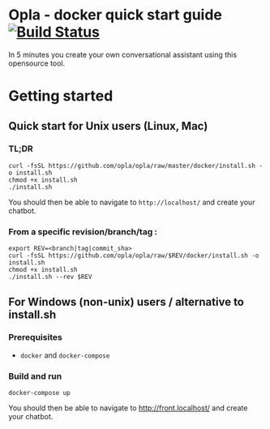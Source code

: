 # Opla - docker quick start guide [![Build Status](https://travis-ci.org/Opla/opla.svg?branch=master)](https://travis-ci.org/Opla/opla)

In 5 minutes you create your own conversational assistant using this opensource tool.

# Getting started

## Quick start for Unix users (Linux, Mac)

### TL;DR 
```
curl -fsSL https://github.com/opla/opla/raw/master/docker/install.sh -o install.sh
chmod +x install.sh
./install.sh
```

You should then be able to navigate to `http://localhost/` and create your chatbot.

### From a specific revision/branch/tag :
```
export REV=<branch|tag|commit_sha>
curl -fsSL https://github.com/opla/opla/raw/$REV/docker/install.sh -o install.sh
chmod +x install.sh
./install.sh --rev $REV
```

## For Windows (non-unix) users / alternative to install.sh

### Prerequisites
- `docker` and  `docker-compose`

### Build and run

```
docker-compose up
```

You should then be able to navigate to http://front.localhost/ and create your chatbot.
